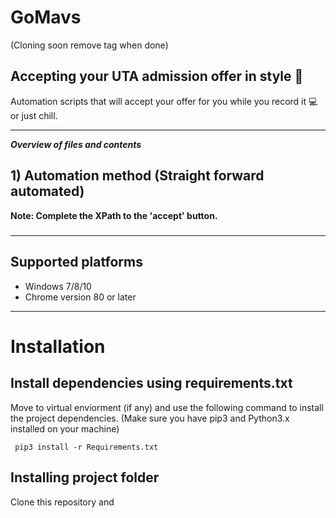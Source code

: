 # GoMavs
(Cloning soon remove tag when done)
 
## Accepting your UTA admission offer in style 🐎
Automation scripts that will accept your offer for you while you record it 💻 or just chill.
_______________________________________________________________________________________________
___Overview of files and contents___

## 1) Automation method (Straight forward automated)
__Note: Complete the XPath to the 'accept' button.__
 
##### 

_______________________________________________________________________________________________
## Supported platforms

* Windows 7/8/10
* Chrome version 80 or later

_______________________________________________________________________________________________
# Installation

## Install dependencies using requirements.txt
Move to virtual enviorment (if any) and use the following command to install the project dependencies.
(Make sure you have pip3 and Python3.x installed on your machine)

``` pip3 install -r Requirements.txt```

## Installing project folder
Clone this repository and 
